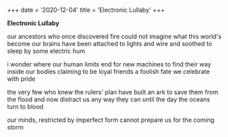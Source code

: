+++
date = '2020-12-04'
title = 'Electronic Lullaby'
+++

**Electronic Lullaby**

our ancestors who once discovered fire
could not imagine what this world's become
our brains have been attached to lights and wire
and soothed to sleep by some electric hum 

i wonder where our human limits end
for new machines to find their way inside
our bodies claiming to be loyal friends
a foolish fate we celebrate with pride

the very few who knew the rulers' plan
have built an ark to save them from the flood
and now distract us any way they can
until the day the oceans turn to blood

our minds, restricted by imperfect form
cannot prepare us for the coming storm
